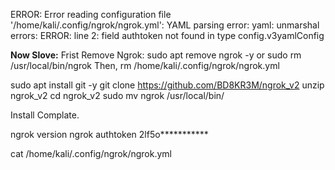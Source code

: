 ERROR:  Error reading configuration file '/home/kali/.config/ngrok/ngrok.yml': YAML parsing error: yaml: unmarshal errors:
ERROR:    line 2: field authtoken not found in type config.v3yamlConfig

**Now Slove:**
Frist Remove Ngrok:
sudo apt remove ngrok -y
or
sudo rm /usr/local/bin/ngrok
Then,
rm /home/kali/.config/ngrok/ngrok.yml

sudo apt install git -y
git clone https://github.com/BD8KR3M/ngrok_v2
unzip ngrok_v2
cd ngrok_v2
sudo mv ngrok /usr/local/bin/

Install Complate.

ngrok version
ngrok authtoken 2lf5o***********

cat /home/kali/.config/ngrok/ngrok.yml
